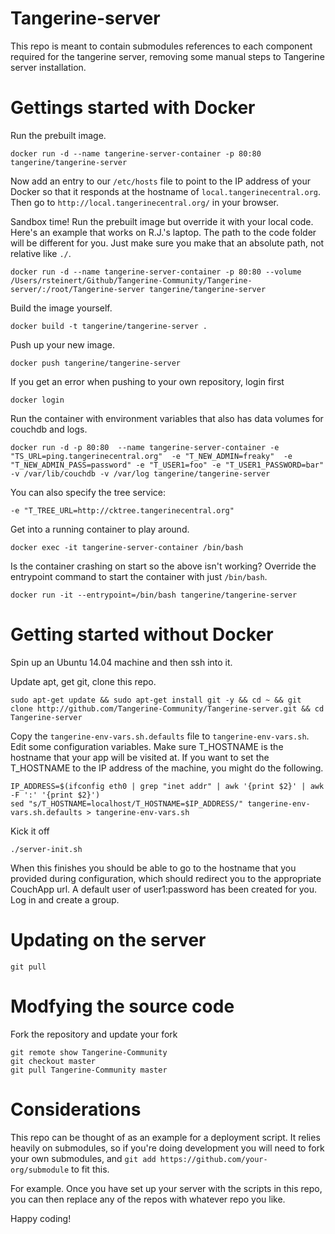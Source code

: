 # Tangerine-server

This repo is meant to contain submodules references to each component required for the tangerine server, removing some manual steps to Tangerine server installation.

# Gettings started with Docker

Run the prebuilt image.
```
docker run -d --name tangerine-server-container -p 80:80 tangerine/tangerine-server
```

Now add an entry to our `/etc/hosts` file to point to the IP address of your Docker so that it responds at the hostname of `local.tangerinecentral.org`.  Then go to `http://local.tangerinecentral.org/` in your browser.

Sandbox time! Run the prebuilt image but override it with your local code. Here's an example that works on R.J.'s laptop. The path to the code folder will be different for you. Just make sure you make that an absolute path, not relative like `./`. 
```
docker run -d --name tangerine-server-container -p 80:80 --volume /Users/rsteinert/Github/Tangerine-Community/Tangerine-server/:/root/Tangerine-server tangerine/tangerine-server
```

Build the image yourself.
```
docker build -t tangerine/tangerine-server .
```

Push up your new image.
```
docker push tangerine/tangerine-server 
```

If you get an error when pushing to your own repository, login first
```
docker login
```
Run the container with environment variables that also has data volumes for couchdb and logs.
```
docker run -d -p 80:80  --name tangerine-server-container -e "TS_URL=ping.tangerinecentral.org"  -e "T_NEW_ADMIN=freaky"  -e "T_NEW_ADMIN_PASS=password" -e "T_USER1=foo" -e "T_USER1_PASSWORD=bar" -v /var/lib/couchdb -v /var/log tangerine/tangerine-server
```

You can also specify the tree service:

    -e "T_TREE_URL=http://cktree.tangerinecentral.org"

Get into a running container to play around.
```
docker exec -it tangerine-server-container /bin/bash 
```

Is the container crashing on start so the above isn't working? Override the entrypoint command to start the container with just `/bin/bash`. 
```
docker run -it --entrypoint=/bin/bash tangerine/tangerine-server
```

# Getting started without Docker

Spin up an Ubuntu 14.04 machine and then ssh into it.

Update apt, get git, clone this repo.

```shell
sudo apt-get update && sudo apt-get install git -y && cd ~ && git clone http://github.com/Tangerine-Community/Tangerine-server.git && cd Tangerine-server
```

Copy the `tangerine-env-vars.sh.defaults` file to `tangerine-env-vars.sh`. Edit some configuration variables. Make sure T_HOSTNAME is the hostname that your app will be visited at. If you want to set the T_HOSTNAME to the IP address of the machine, you might do the following.

```shell
IP_ADDRESS=$(ifconfig eth0 | grep "inet addr" | awk '{print $2}' | awk -F ':' '{print $2}')
sed "s/T_HOSTNAME=localhost/T_HOSTNAME=$IP_ADDRESS/" tangerine-env-vars.sh.defaults > tangerine-env-vars.sh
```

Kick it off

```shell
./server-init.sh
```

When this finishes you should be able to go to the hostname that you provided during configuration, which should redirect you to the appropriate CouchApp url. A default user of user1:password has been created for you. Log in and create a group.

# Updating on the server

`git pull`

# Modfying the source code

Fork the repository and update your fork

    git remote show Tangerine-Community
    git checkout master
    git pull Tangerine-Community master

# Considerations

This repo can be thought of as an example for a deployment script. It relies heavily on submodules, so if you're doing development you will need to fork your own submodules, and `git add https://github.com/your-org/submodule` to fit this.

For example. Once you have set up your server with the scripts in this repo, you can then replace any of the repos with whatever repo you like.

Happy coding!
